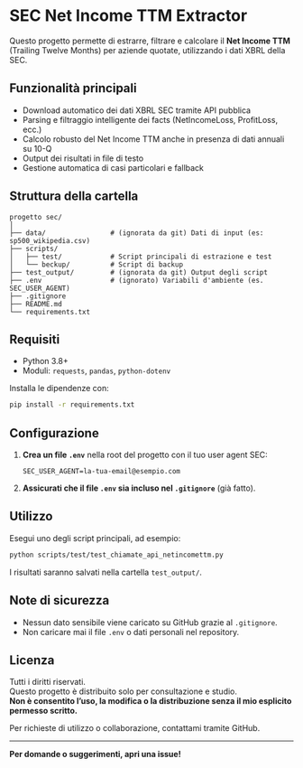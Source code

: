 # SEC Net Income TTM Extractor

Questo progetto permette di estrarre, filtrare e calcolare il **Net Income TTM** (Trailing Twelve Months) per aziende quotate, utilizzando i dati XBRL della SEC.

## Funzionalità principali

- Download automatico dei dati XBRL SEC tramite API pubblica
- Parsing e filtraggio intelligente dei facts (NetIncomeLoss, ProfitLoss, ecc.)
- Calcolo robusto del Net Income TTM anche in presenza di dati annuali su 10-Q
- Output dei risultati in file di testo
- Gestione automatica di casi particolari e fallback

## Struttura della cartella

```
progetto sec/
│
├── data/                # (ignorata da git) Dati di input (es: sp500_wikipedia.csv)
├── scripts/
│   ├── test/            # Script principali di estrazione e test
│   └── beckup/          # Script di backup
├── test_output/         # (ignorata da git) Output degli script
├── .env                 # (ignorato) Variabili d'ambiente (es. SEC_USER_AGENT)
├── .gitignore
├── README.md
└── requirements.txt
```

## Requisiti

- Python 3.8+
- Moduli: `requests`, `pandas`, `python-dotenv`

Installa le dipendenze con:
```sh
pip install -r requirements.txt
```

## Configurazione

1. **Crea un file `.env`** nella root del progetto con il tuo user agent SEC:
    ```
    SEC_USER_AGENT=la-tua-email@esempio.com
    ```

2. **Assicurati che il file `.env` sia incluso nel `.gitignore`** (già fatto).

## Utilizzo

Esegui uno degli script principali, ad esempio:
```sh
python scripts/test/test_chiamate_api_netincomettm.py
```

I risultati saranno salvati nella cartella `test_output/`.

## Note di sicurezza

- Nessun dato sensibile viene caricato su GitHub grazie al `.gitignore`.
- Non caricare mai il file `.env` o dati personali nel repository.

## Licenza

Tutti i diritti riservati.  
Questo progetto è distribuito solo per consultazione e studio.  
**Non è consentito l’uso, la modifica o la distribuzione senza il mio esplicito permesso scritto.**

Per richieste di utilizzo o collaborazione, contattami tramite GitHub.

---

**Per domande o suggerimenti, apri una issue!**